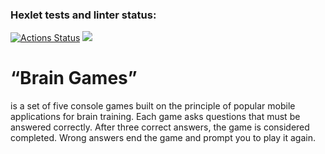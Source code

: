 ### Hexlet tests and linter status:
[![Actions Status](https://github.com/krllkrbv/frontend-project-44/actions/workflows/hexlet-check.yml/badge.svg)](https://github.com/krllkrbv/frontend-project-44/actions)
<a href="https://codeclimate.com/github/krllkrbv/frontend-project-44/maintainability"><img src="https://api.codeclimate.com/v1/badges/c0fe9aa1065b0b2d9971/maintainability" /></a>
# “Brain Games” 
is a set of five console games built on the principle of popular mobile applications for brain training. Each game asks questions that must be answered correctly. After three correct answers, the game is considered completed. Wrong answers end the game and prompt you to play it again.
